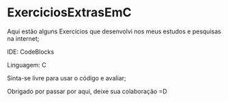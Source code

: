 # ExerciciosExtrasEmC

Aqui estão alguns Exercícios que desenvolvi nos meus estudos e pesquisas na internet;

IDE: CodeBlocks

Linguagem: C

Sinta-se livre para usar o código e avaliar;

Obrigado por passar por aqui, deixe sua colaboração =D

